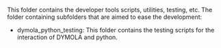 This folder contains the developer tools scripts, utilities, testing, etc.
The folder containing subfolders that are aimed to ease the development:
- dymola_python_testing: This folder contains the testing scripts for the interaction of DYMOLA and python.

